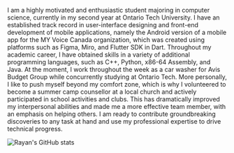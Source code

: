 I am a highly motivated and enthusiastic student majoring in computer science, currently in my second year at Ontario Tech University. I have an established track record in user-interface designing and front-end development of mobile applications, namely the Android version of a mobile app for the MY Voice Canada organization, which was created using platforms such as Figma, Miro, and Flutter SDK in Dart. Throughout my academic career, I have obtained skills in a variety of additional programming languages, such as C++, Python, x86-64 Assembly, and Java. At the moment, I work throughout the week as a car washer for Avis Budget Group while concurrently studying at Ontario Tech. More personally, I like to push myself beyond my comfort zone, which is why I volunteered to become a summer camp counsellor at a local church and actively participated in school activities and clubs. This has dramatically improved my interpersonal abilities and made me a more effective team member, with an emphasis on helping others. I am ready to contribute groundbreaking discoveries to any task at hand and use my professional expertise to drive technical progress.

![Rayan's GitHub stats](https://github-readme-stats.vercel.app/api?username=Rayan-Alam-UOIT&theme=dark&show_icons=true&bg_color=00000000)
<!---
Rayan-Alam-UOIT/Rayan-Alam-UOIT is a ✨ special ✨ repository because its `README.md` (this file) appears on your GitHub profile.
You can click the Preview link to take a look at your changes.
--->
